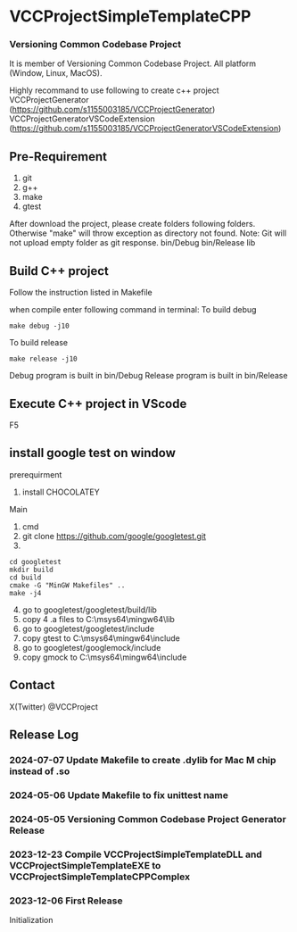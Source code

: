 # VCCProjectSimpleTemplateCPP
### Versioning Common Codebase Project
It is member of Versioning Common Codebase Project.
All platform (Window, Linux, MacOS).

Highly recommand to use following to create c++ project
VCCProjectGenerator (https://github.com/s1155003185/VCCProjectGenerator)
VCCProjectGeneratorVSCodeExtension (https://github.com/s1155003185/VCCProjectGeneratorVSCodeExtension)

## Pre-Requirement
1. git
2. g++
3. make
4. gtest

After download the project, please create folders following folders. Otherwise "make" will throw exception as directory not found.
Note: Git will not upload empty folder as git response.
    bin/Debug
    bin/Release
    lib


## Build C++ project
Follow the instruction listed in Makefile

when compile enter following command in terminal:
To build debug
```
make debug -j10
```

To build release
```
make release -j10
```

Debug program is built in bin/Debug
Release program is built in bin/Release

## Execute C++ project in VScode
F5

## install google test on window

prerequirment
1. install CHOCOLATEY

Main

1. cmd
2. git clone https://github.com/google/googletest.git
3. 
```
cd googletest
mkdir build
cd build
cmake -G "MinGW Makefiles" ..
make -j4
```
4. go to googletest/googletest/build/lib
5. copy 4 .a files to  C:\msys64\mingw64\lib
6. go to googletest/googletest/include
7. copy gtest to C:\msys64\mingw64\include
8. go to googletest/googlemock/include
9. copy gmock to C:\msys64\mingw64\include

## Contact
X(Twitter) @VCCProject

## Release Log

### 2024-07-07 Update Makefile to create .dylib for Mac M chip instead of .so

### 2024-05-06 Update Makefile to fix unittest name

### 2024-05-05 Versioning Common Codebase Project Generator Release

### 2023-12-23 Compile VCCProjectSimpleTemplateDLL and VCCProjectSimpleTemplateEXE to VCCProjectSimpleTemplateCPPComplex

### 2023-12-06 First Release
Initialization
